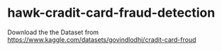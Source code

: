 # hawk-cradit-card-fraud-detection
Download the the Dataset from https://www.kaggle.com/datasets/govindlodhi/cradit-card-froud
